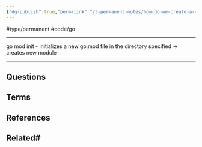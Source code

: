 ```yaml
---
{"dg-publish":true,"permalink":"/3-permanent-notes/how-do-we-create-a-new-go-project/","created":"2023-08-03T13:57:32.605+02:00","updated":"2023-08-03T23:48:17.665+02:00"}
---
```


#type/permanent #code/go 

---
go mod init - initializes a new go.mod file in the directory specified -> creates new module
 
---
## Questions
## Terms

## References

## Related# 
